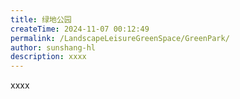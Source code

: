 ```yaml
---
title: 绿地公园
createTime: 2024-11-07 00:12:49
permalink: /LandscapeLeisureGreenSpace/GreenPark/
author: sunshang-hl
description: xxxx
---
```


xxxx